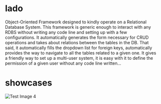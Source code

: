 # lado
Object-Oriented Framework designed to kindly operate on a Relational Database System. This framework is generic enough to interact with any RDBS without writing any code line and setting up with a few configurations. It automatically generates the form necessary for CRUD operations and takes about relations between the tables in the DB. That said, it automatically fills the dropdown list for foreign keys, automatically provides the way to navigate to all the tables related to a given one. It gives a friendly way to set up a multi-user system, it is easy with it to define the permission of a given user without any code line written...

# showcases 
![Test Image 4](https://github.com/lkwate/lado/blob/master/images/Capture%20d%E2%80%99%C3%A9cran%20de%202020-11-19%2022-58-42.png)

